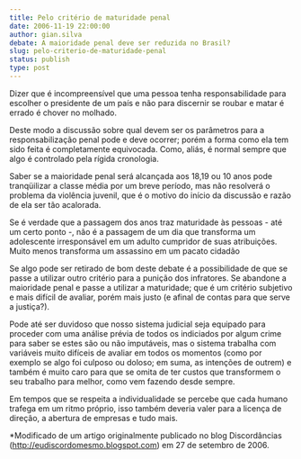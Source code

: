 ```yaml
---
title: Pelo critério de maturidade penal
date: 2006-11-19 22:00:00
author: gian.silva
debate: A maioridade penal deve ser reduzida no Brasil?
slug: pelo-criterio-de-maturidade-penal
status: publish 
type: post
---
```


Dizer que é incompreensível que uma pessoa tenha responsabilidade para escolher o presidente de um país e não para discernir se roubar e matar é errado é chover no molhado.  

Deste modo a discussão sobre qual devem ser os parâmetros para a responsabilização penal pode e deve ocorrer; porém a forma como ela tem sido feita é completamente equivocada. Como, aliás, é normal sempre que algo é controlado pela rígida cronologia.  

Saber se a maioridade penal será alcançada aos 18,19 ou 10 anos pode tranqüilizar a classe média por um breve período, mas não resolverá o problema da violência juvenil, que é o motivo do início da discussão e razão de ela ser tão acalorada.  

Se é verdade que a passagem dos anos traz maturidade às pessoas - até um certo ponto -, não é a passagem de um dia que transforma um adolescente irresponsável em um adulto cumpridor de suas atribuições. Muito menos transforma um assassino em um pacato cidadão  

Se algo pode ser retirado de bom deste debate é a possibilidade de que se passe a utilizar outro critério para a punição dos infratores. Se abandone a maioridade penal e passe a utilizar a maturidade; que é um critério subjetivo e mais difícil de avaliar, porém mais justo (e afinal de contas para que serve a justiça?).  

Pode até ser duvidoso que nosso sistema judicial seja equipado para proceder com uma análise prévia de todos os indiciados por algum crime para saber se estes são ou não imputáveis, mas o sistema trabalha com variáveis muito difíceis de avaliar em todos os momentos (como por exemplo se algo foi culposo ou doloso; em suma, as intenções de outrem) e também é muito caro para que se omita de ter custos que transformem o seu trabalho para melhor, como vem fazendo desde sempre.  

Em tempos que se respeita a individualidade se percebe que cada humano trafega em um ritmo próprio, isso também deveria valer para a licença de direção, a abertura de empresas e tudo mais.  

\*Modificado de um artigo originalmente publicado no blog Discordâncias (http://eudiscordomesmo.blogspot.com) em 27 de setembro de 2006.
